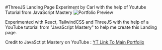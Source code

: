 
#ThreeJS Landing Page Experiment by Carl with the help of Youtube Tutorial from JavaScript Mastery
![Portfolio Preview](assets/carlRM.png)

Experimented with React, TailwindCSS and ThreeJS with the help of a YouTube tutorial from "JavaScript Mastery" to help me create this Landing page.

Credit to JavaSctipt Mastery on YouTube : [YT Link To Main Portfolio](https://www.youtube.com/watch?v=0fYi8SGA20k)
